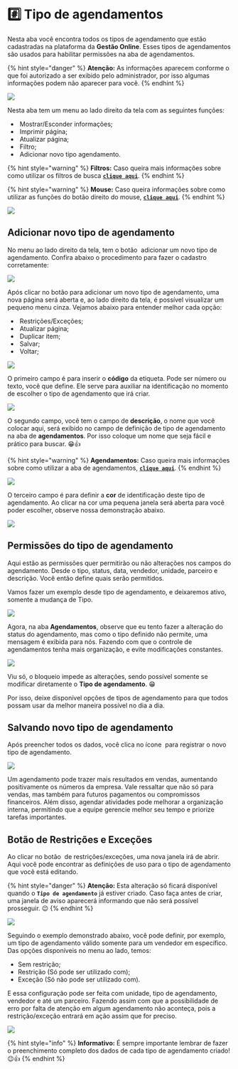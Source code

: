 # #️⃣ Tipo de agendamentos

Nesta aba você encontra todos os tipos de agendamento que estão cadastradas na plataforma da **Gestão Online**. Esses tipos de agendamentos são usados para habilitar permissões na aba de agendamentos.

{% hint style="danger" %}
**Atenção:** As informações aparecem conforme o que foi autorizado a ser exibido pelo administrador, por isso algumas informações podem não aparecer para você.
{% endhint %}

![](/erp-v2/assets/funcionalidades/agendamentos/aba_tipo.gif)

Nesta aba tem um menu ao lado direito da tela com as seguintes funções:

- <img src="/erp-v2/assets/icon_exibir.png" alt="" data-size="line"> Mostrar/Esconder informações;
- <img src="/erp-v2/assets/icon_imprimir.png" alt="" data-size="line"> Imprimir página;
- <img src="/erp-v2/assets/icon_atualizar.png" alt="" data-size="line"> Atualizar página;
- <img src="/erp-v2/assets/icon_filtro.png" alt="" data-size="line"> Filtro;
- <img src="/erp-v2/assets/icon_add.png" alt="" data-size="line"> Adicionar novo tipo agendamento.

{% hint style="warning" %}
**Filtros:** Caso queira mais informações sobre como utilizar os filtros de busca [**`clique aqui`**](/erp-v2/primeiro_acesso/filtros.md).
{% endhint %}

{% hint style="warning" %}
**Mouse:** Caso queira informações sobre como utilizar as funções do botão direito do mouse, [**`clique aqui`**](https://docs.gestao.plus/erp-v2/primeiro_acesso/atalhos_internos#menu-botao-direito-do-mouse).
{% endhint %}

![](/erp-v2/assets/funcionalidades/agendamentos/aba_tipo_menu.png)

## Adicionar novo tipo de agendamento

No menu ao lado direito da tela, tem o botão <img src="/erp-v2/assets/icon_add.png" alt="" data-size="line"> adicionar um novo tipo de agendamento. Confira abaixo o procedimento para fazer o cadastro corretamente:

![](/erp-v2/assets/funcionalidades/agendamentos/aba_tipo_add.png)

Após clicar no botão para adicionar um novo tipo de agendamento, uma nova página será aberta e, ao lado direito da tela, é possível visualizar um pequeno menu cinza. Vejamos abaixo para entender melhor cada opção:

- <img src="/erp-v2/assets/icon_cadeado.png" alt="" data-size="line"> Restrições/Exceções;
- <img src="/erp-v2/assets/icon_atualizar.png" alt="" data-size="line"> Atualizar página;
- <img src="/erp-v2/assets/icon_duplicar.png" alt="" data-size="line"> Duplicar item;
- <img src="/erp-v2/assets/icon_salvar.png" alt="" data-size="line"> Salvar;
- <img src="/erp-v2/assets/icon_voltar.png" alt="" data-size="line"> Voltar;

![](/erp-v2/assets/funcionalidades/agendamentos/aba_tipo_add_menu.png)

O primeiro campo é para inserir o **código** da etiqueta. Pode ser número ou texto, você que define. Ele serve para auxiliar na identificação no momento de escolher o tipo de agendamento que irá criar.

![](/erp-v2/assets/funcionalidades/agendamentos/aba_tipo_add_campo_codigo.png)

O segundo campo, você tem o campo de **descrição**, o nome que você colocar aqui, será exibido no campo de definição de tipo de agendamento na aba de **agendamentos**. Por isso coloque um nome que seja fácil e prático para buscar. 😁👍

{% hint style="warning" %}
**Agendamentos:** Caso queira mais informações sobre como utilizar a aba de agendamentos, [**`clique aqui`**](/erp-v2/funcionalidades/agendamentos_atividades/agendamentos.md).
{% endhint %}

![](/erp-v2/assets/funcionalidades/agendamentos/aba_tipo_add_campo_descricao.png)

O terceiro campo é para definir a **cor** de identificação deste tipo de agendamento. Ao clicar na cor uma pequena janela será aberta para você poder escolher, observe nossa demonstração abaixo.

![](/erp-v2/assets/funcionalidades/agendamentos/aba_tipo_add_campo_cor.gif)

## Permissões do tipo de agendamento

Aqui estão as permissões quer permitirão ou não alterações nos campos do agendamento. Desde o tipo, status, data, vendedor, unidade, parceiro e descrição. Você então define quais serão permitidos.

Vamos fazer um exemplo desde tipo de agendamento, e deixaremos ativo, somente a mudança de Tipo.

![](/erp-v2/assets/funcionalidades/agendamentos/aba_tipo_add_campo_permissoes_tipo.png)

Agora, na aba **Agendamentos**, observe que eu tento fazer a alteração do status do agendamento, mas como o tipo definido não permite, uma mensagem é exibida para nós. Fazendo com que o controle de agendamentos tenha mais organização, e evite modificações constantes.

![](/erp-v2/assets/funcionalidades/agendamentos/aba_tipo_add_teste_permissao_aba_agendamentos.gif)

Viu só, o bloqueio impede as alterações, sendo possível somente se modificar diretamente o **Tipo de agendamento**. 😁

Por isso, deixe disponível opções de tipos de agendamento para que todos possam usar da melhor maneira possível no dia a dia.

## Salvando novo tipo de agendamento

Após preencher todos os dados, você clica no ícone <img src="/erp-v2/assets/icon_salvar.png" alt="" data-size="line"> para registrar o novo tipo de agendamento.

![](/erp-v2/assets/funcionalidades/agendamentos/aba_tipo_add_salvar.gif)

Um agendamento pode trazer mais resultados em vendas, aumentando positivamente os números da empresa. Vale ressaltar que não só para vendas, mas também para futuros pagamentos ou compromissos financeiros. Além disso, agendar atividades pode melhorar a organização interna, permitindo que a equipe gerencie melhor seu tempo e priorize tarefas importantes.

## Botão de Restrições e Exceções

Ao clicar no botão <img src="/erp-v2/assets/icon_cadeado.png" alt="" data-size="line"> de restrições/exceções, uma nova janela irá de abrir. Aqui você pode encontrar as definições de uso para o tipo de agendamento que você está editando.

{% hint style="danger" %}
**Atenção:** Esta alteração só ficará disponível quando o **`Tipo de agendamento`** já estiver criado. Caso faça antes de criar, uma janela de aviso aparecerá informando que não será possível prosseguir. 😉
{% endhint %}

![](/erp-v2/assets/funcionalidades/agendamentos/aba_tipo_btn_restricao.png)

Seguindo o exemplo demonstrado abaixo, você pode definir, por exemplo, um tipo de agendamento válido somente para um vendedor em específico. Das opções disponíveis no menu ao lado, temos:

- Sem restrição;
- Restrição (Só pode ser utilizado com);
- Exceção (Só não pode ser utilizado com).

E essa configuração pode ser feita com unidade, tipo de agendamento, vendedor e até um parceiro. Fazendo assim com que a possibilidade de erro por falta de atenção em algum agendamento não aconteça, pois a restrição/exceção entrará em ação assim que for preciso.

![](/erp-v2/assets/funcionalidades/agendamentos/aba_tipo_btn_restricao.gif)

{% hint style="info" %}
**Informativo:** É sempre importante lembrar de fazer o preenchimento completo dos dados de cada tipo de agendamento criado! 😉👍
{% endhint %}

<br>

<br>